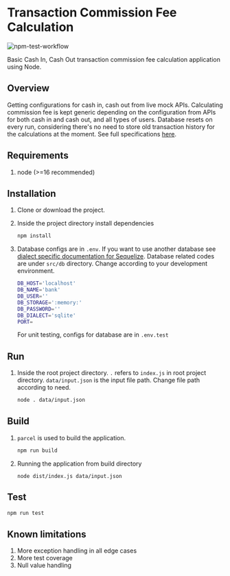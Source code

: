 ﻿# Transaction Commission Fee Calculation

![npm-test-workflow](https://github.com/ashik112/transaction-commission-calculation/actions/workflows/node-test-action.yml/badge.svg)

Basic Cash In, Cash Out transaction commission fee calculation application using Node.

## Overview

Getting configurations for cash in, cash out from live mock APIs. Calculating commission fee is kept generic depending on the configuration from APIs for both cash in and cash out, and all types of users. Database resets on every run, considering there's no need to store old transaction history for the calculations at the moment. See full specifications [here](https://gist.github.com/mariusbalcytis/9d8d2122fe005bd2c4e10720834bfe25). 

## Requirements

1. node (>=16 recommended)

## Installation

1. Clone or download the project.
2. Inside the project directory install dependencies

   ```bash
   npm install
   ```

3. Database configs are in `.env`. If you want to use another database see [dialect specific documentation for Sequelize](https://sequelize.org/docs/v6/other-topics/dialect-specific-things/). Database related codes are under `src/db` directory. Change according to your development environment.

    ```bash
    DB_HOST='localhost'
    DB_NAME='bank'
    DB_USER=''
    DB_STORAGE=':memory:'
    DB_PASSWORD=''
    DB_DIALECT='sqlite'
    PORT=
    ```

    For unit testing, configs for database are in `.env.test`

## Run

1. Inside the root project directory. `.` refers to `index.js` in root project directory. `data/input.json` is the input file path. Change file path according to need.

   ```bash
   node . data/input.json
   ```

## Build

1. `parcel` is used to build the application.

   ```bash
   npm run build
   ```

2. Running the application from build directory

   ```base
   node dist/index.js data/input.json
   ```

## Test

   ```bash
   npm run test
   ```

## Known limitations

1. More exception handling in all edge cases
2. More test coverage
3. Null value handling
